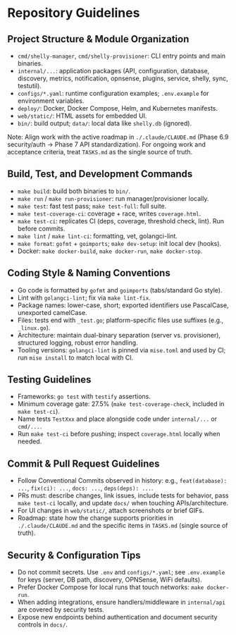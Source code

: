 # Repository Guidelines

## Project Structure & Module Organization
- `cmd/shelly-manager`, `cmd/shelly-provisioner`: CLI entry points and main binaries.
- `internal/...`: application packages (API, configuration, database, discovery, metrics, notification, opnsense, plugins, service, shelly, sync, testutil).
- `configs/*.yaml`: runtime configuration examples; `.env.example` for environment variables.
- `deploy/`: Docker, Docker Compose, Helm, and Kubernetes manifests.
- `web/static/`: HTML assets for embedded UI.
- `bin/`: build output; `data/`: local data like `shelly.db` (ignored).

Note: Align work with the active roadmap in `./.claude/CLAUDE.md` (Phase 6.9 security/auth → Phase 7 API standardization). For ongoing work and acceptance criteria, treat `TASKS.md` as the single source of truth.

## Build, Test, and Development Commands
- `make build`: build both binaries to `bin/`.
- `make run` / `make run-provisioner`: run manager/provisioner locally.
- `make test`: fast test pass; `make test-full`: full suite.
- `make test-coverage-ci`: coverage + race, writes `coverage.html`.
- `make test-ci`: replicates CI (deps, coverage, threshold check, lint). Run before commits.
- `make lint` / `make lint-ci`: formatting, vet, golangci-lint.
- `make format`: `gofmt` + `goimports`; `make dev-setup`: init local dev (hooks).
- Docker: `make docker-build`, `make docker-run`, `make docker-stop`.

## Coding Style & Naming Conventions
- Go code is formatted by `gofmt` and `goimports` (tabs/standard Go style).
- Lint with `golangci-lint`; fix via `make lint-fix`.
- Package names: lower-case, short; exported identifiers use PascalCase, unexported camelCase.
- Files: tests end with `_test.go`; platform-specific files use suffixes (e.g., `_linux.go`).
- Architecture: maintain dual-binary separation (server vs. provisioner), structured logging, robust error handling.
 - Tooling versions: `golangci-lint` is pinned via `mise.toml` and used by CI; run `mise install` to match local with CI.

## Testing Guidelines
- Frameworks: `go test` with `testify` assertions.
- Minimum coverage gate: 27.5% (`make test-coverage-check`, included in `make test-ci`).
- Name tests `TestXxx` and place alongside code under `internal/...` or `cmd/...`.
- Run `make test-ci` before pushing; inspect `coverage.html` locally when needed.

## Commit & Pull Request Guidelines
- Follow Conventional Commits observed in history: e.g., `feat(database): ...`, `fix(ci): ...`, `docs: ...`, `deps(deps): ...`.
- PRs must: describe changes, link issues, include tests for behavior, pass `make test-ci` locally, and update `docs/` when touching APIs/architecture.
- For UI changes in `web/static/`, attach screenshots or brief GIFs.
 - Roadmap: state how the change supports priorities in `./.claude/CLAUDE.md` and the specific items in `TASKS.md` (single source of truth).

## Security & Configuration Tips
- Do not commit secrets. Use `.env` and `configs/*.yaml`; see `.env.example` for keys (server, DB path, discovery, OPNSense, WiFi defaults).
- Prefer Docker Compose for local runs that touch networks: `make docker-run`.
- When adding integrations, ensure handlers/middleware in `internal/api` are covered by security tests.
 - Expose new endpoints behind authentication and document security controls in `docs/`.
